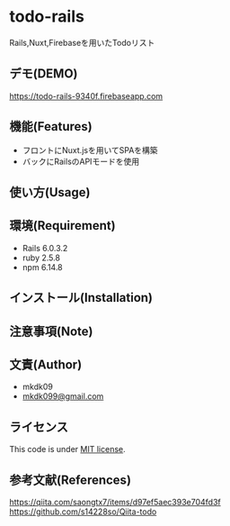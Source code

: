 # todo-rails
Rails,Nuxt,Firebaseを用いたTodoリスト

## デモ(DEMO)
https://todo-rails-9340f.firebaseapp.com

## 機能(Features)
* フロントにNuxt.jsを用いてSPAを構築
* バックにRailsのAPIモードを使用

## 使い方(Usage)

## 環境(Requirement)
* Rails 6.0.3.2 
* ruby 2.5.8  
* npm 6.14.8

## インストール(Installation)

## 注意事項(Note)

## 文責(Author)
* mkdk09
* mkdk099@gmail.com

## ライセンス
This code is under [MIT license](https://en.wikipedia.org/wiki/MIT_License).

## 参考文献(References)
https://qiita.com/saongtx7/items/d97ef5aec393e704fd3f  
https://github.com/s14228so/Qiita-todo
